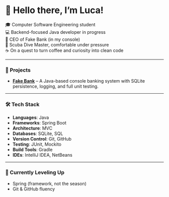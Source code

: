 # 👋 Hello there, I’m Luca!

🎓 Computer Software Engineering student  
💻 Backend-focused Java developer in progress  
🏦 CEO of Fake Bank (in my console)  
🐋 Scuba Dive Master, comfortable under pressure  
☕ On a quest to turn coffee and curiosity into clean code

---

### 💾 Projects
- **[Fake Bank](https://github.com/luca-pal/fake-bank)** – A Java-based console banking system with SQLite persistence, logging, and full unit testing.

---

### 🛠️ Tech Stack
- **Languages**: Java  
- **Frameworks**: Spring Boot  
- **Architecture**: MVC  
- **Databases**: SQLite, SQL  
- **Version Control**: Git, GitHub  
- **Testing**: JUnit, Mockito  
- **Build Tools**: Gradle  
- **IDEs**: IntelliJ IDEA, NetBeans

---

### 🧙 Currently Leveling Up
- Spring (framework, not the season)
- Git & GitHub fluency
